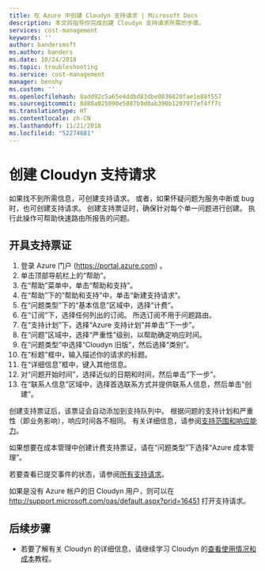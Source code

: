 ```yaml
---
title: 在 Azure 中创建 Cloudyn 支持请求 | Microsoft Docs
description: 本文将指导你完成创建 Cloudyn 支持请求所需的步骤。
services: cost-management
keywords: ''
author: bandersmsft
ms.author: banders
ms.date: 10/24/2018
ms.topic: troubleshooting
ms.service: cost-management
manager: benshy
ms.custom: ''
ms.openlocfilehash: 8add92c5a65e4ddbd83dbe0836820fae1e88f557
ms.sourcegitcommit: 8d88a025090e5087b9d0ab390b1207977ef4ff7c
ms.translationtype: HT
ms.contentlocale: zh-CN
ms.lasthandoff: 11/21/2018
ms.locfileid: "52274681"
---
```

# <a name="create-a-support-request-for-cloudyn"></a>创建 Cloudyn 支持请求

如果找不到所需信息，可创建支持请求。 或者，如果怀疑问题为服务中断或 bug 时，也可创建支持请求。 创建支持票证时，确保针对每个单一问题进行创建。 执行此操作可帮助快速路由所报告的问题。

## <a name="open-a-support-ticket"></a>开具支持票证

1. 登录 Azure 门户 (https://portal.azure.com) 。
2. 单击顶部导航栏上的“帮助”。
3. 在“帮助”菜单中，单击“帮助和支持”。
4. 在“帮助”下的“帮助和支持”中，单击“新建支持请求”。
5. 在“问题类型”下的“基本信息”区域中，选择“计费”。
6. 在“订阅”下，选择任何列出的订阅。 所选订阅不用于问题路由。
7. 在“支持计划”下，选择“Azure 支持计划”并单击“下一步”。  
8. 在“问题”区域中，选择“严重性”级别，以帮助确定响应时间。
9. 在“问题类型”中选择“Cloudyn 旧版”，然后选择“类别”。
10. 在“标题”框中，输入描述你的请求的标题。
11. 在“详细信息”框中，键入其他信息。
12. 对“问题开始时间”，选择近似的日期和时间，然后单击“下一步”。  
14. 在“联系人信息”区域中，选择首选联系方式并提供联系人信息，然后单击“创建”。  

创建支持票证后，该票证会自动添加到支持队列中。 根据问题的支持计划和严重性（即业务影响），响应时间各不相同。 有关详细信息，请参阅[支持范围和响应能力](https://azure.microsoft.com/support/plans/response/)。

如果想要在成本管理中创建计费支持票证，请在“问题类型”下选择“Azure 成本管理”。

若要查看已提交事件的状态，请参阅[所有支持请求](../azure-supportability/how-to-create-azure-support-request.md#all-support-requests)。

如果是没有 Azure 帐户的旧 Cloudyn 用户，则可以在 http://support.microsoft.com/oas/default.aspx?prid=16451 打开支持请求。


## <a name="next-steps"></a>后续步骤

- 若要了解有关 Cloudyn 的详细信息，请继续学习 Cloudyn 的[查看使用情况和成本](tutorial-review-usage.md)教程。
